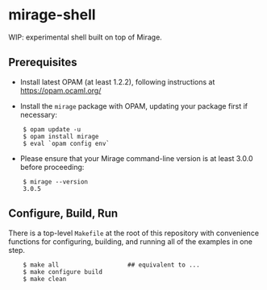 
# mirage-shell

WIP: experimental shell built on top of Mirage.


## Prerequisites

- Install latest OPAM (at least 1.2.2), following instructions at
<https://opam.ocaml.org/>

- Install the `mirage` package with OPAM, updating your package first if
necessary:

```
    $ opam update -u
    $ opam install mirage
    $ eval `opam config env`
```

- Please ensure that your Mirage command-line version is at least 3.0.0 before
proceeding:

```
    $ mirage --version
    3.0.5
```

## Configure, Build, Run

There is a top-level `Makefile` at the root of this repository with
convenience functions for configuring, building, and running all of the examples
in one step.

```
    $ make all                   ## equivalent to ...
    $ make configure build
    $ make clean
```
